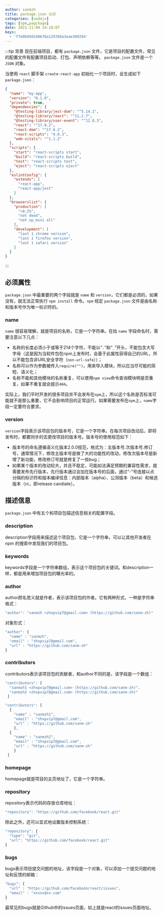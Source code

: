 ```yaml
---
author: sanmzh
title: package.json 认识
categories: [nodejs]
tags: [npm,pagckage]
date: 2021-11-04 14:18:07
keys: 
  - 'f7e0b956540676a129760a3eae309294'
---
```


<Boxx changeTime="30000"/>

:::tip 背景
现在前端项目，都有 `package.json` 文件，它是项目的配置文件，常见的配置文件有配置项目启动、打包、声明依赖等等。
`package.json` 文件是一个 `JSON` 对象。

当使用 `react` 脚手架 `create-react-app` 初始化一个项目时，会生成如下 `package.json`：
```json
{
  "name": "my-app",
  "version": "0.1.0",
  "private": true,
  "dependencies": {
    "@testing-library/jest-dom": "^5.14.1",
    "@testing-library/react": "^11.2.7",
    "@testing-library/user-event": "^12.8.3",
    "react": "^17.0.2",
    "react-dom": "^17.0.2",
    "react-scripts": "4.0.3",
    "web-vitals": "^1.1.2"
  },
  "scripts": {
    "start": "react-scripts start",
    "build": "react-scripts build",
    "test": "react-scripts test",
    "eject": "react-scripts eject"
  },
  "eslintConfig": {
    "extends": [
      "react-app",
      "react-app/jest"
    ]
  },
  "browserslist": {
    "production": [
      ">0.2%",
      "not dead",
      "not op_mini all"
    ],
    "development": [
      "last 1 chrome version",
      "last 1 firefox version",
      "last 1 safari version"
    ]
  }
}
```
:::

## 必须属性
`package.json` 中最重要的两个字段就是 `name` 和 `version`，它们都是必须的，如果没有，就无法正常执行 `npm install` 命令。`npm` 规定 `package.json` 文件是由名称和版本号作为唯一标识符的。

### name
`name` 很容易理解，就是项目的名称，它是一个字符串。在给 `name` 字段命名时，需要注意以下几点：

- 名称的长度必须小于或等于214个字符，不能以“`.`”和“`_`”开头，不能包含大写字母（这是因为当软件包在npm上发布时，会基于此属性获得自己的URL，所以不能包含非URL安全字符（`non-url-safe`））；
- 名称可以作为参数被传入`require("")`，用来导入模块，所以应当尽可能的简短、语义化；
- 名称不能和其他模块的名称重复，可以使用`npm view`命令查询模块明是否重复，如果不重复就会提示`404`。

实际上，我们平时开发的很多项目并不会发布在`npm`上，所以这个名称是否标准可能就不是那么重要，它不会影响项目的正常运行。如果需要发布在`npm`上，`name`字段一定要符合要求。

### version
`version`字段表示该项目包的版本号，它是一个字符串。在每次项目改动后，即将发布时，都要同步的去更改项目的版本号。版本号的使用规范如下：

- 版本号的命名遵循语义化版本2.0.0规范，格式为：主版本号.次版本号.修订号，通常情况下，修改主版本号是做了大的功能性的改动，修改次版本号是新增了新功能，修改修订号就是修复了一些bug；
- 如果某个版本的改动较大，并且不稳定，可能如法满足预期的兼容性需求，就需要发布先行版本，先行版本通过会加在版本号的后面，通过“-”号连接以点分隔的标识符和版本编译信息：内部版本（alpha）、公测版本（beta）和候选版本（rc，即release candiate）。

## 描述信息
`package.json` 中有五个和项目包描述信息相关的配置字段。

### description
description字段用来描述这个项目包，它是一个字符串，可以让其他开发者在 npm 的搜索中发现我们的项目包。

### keywords
keywords字段是一个字符串数组，表示这个项目包的关键词。和description一样，都是用来增加项目包的曝光率的。

### author
author顾名思义就是作者，表示该项目包的作者。它有两种形式，一种是字符串格式：
```js
"author": "sanmzh <zhxpvip7@gmail.com> (https://github.com/sanm-zh)"
```
对象形式：
```js
"author": {
  "name" : "sanmzh",
  "email" : "zhxpvip7@gmail.com",
  "url" : "https://github.com/sanm-zh"
}
```
### contributors
contributors表示该项目包的贡献者，和author不同的是，该字段是一个数组：
```js
"contributors": [
  "sanmzh1 <zhxpvip7@gmail.com> (https://github.com/sanm-zh)",
  "sanmzh2 <zhxpvip7@gmail.com> (https://github.com/sanm-zh)"
 ]
```
```js
"contributors": [
  {
  	"name" : "sanmzh1",
  	"email" : "zhxpvip7@gmail.com",
  	"url" : "https://github.com/sanm-zh"
	},
  {
  	"name" : "sanmzh2",
  	"email" : "zhxpvip7@gmail.com",
  	"url" : "https://github.com/sanm-zh"
	}
 ]
```
### homepage
homepage就是项目的主页地址了，它是一个字符串。
### repository
repository表示代码的存放仓库地址：
```js
"repository": "https://github.com/facebook/react.git"
```
除此之外，还可以显式地设置版本控制系统：
```js
"repository": {
  "type": "git",
  "url": "https://github.com/facebook/react.git"
}
```
### bugs
bugs表示项目提交问题的地址，该字段是一个对象，可以添加一个提交问题的地址和反馈的邮箱：
```js
"bugs": { 
  "url" : "https://github.com/facebook/react/issues",
  "email" : "xxxxx@xx.com"
}
```
最常见的bugs就是Github中的issues页面，如上就是react的issues页面地址。

